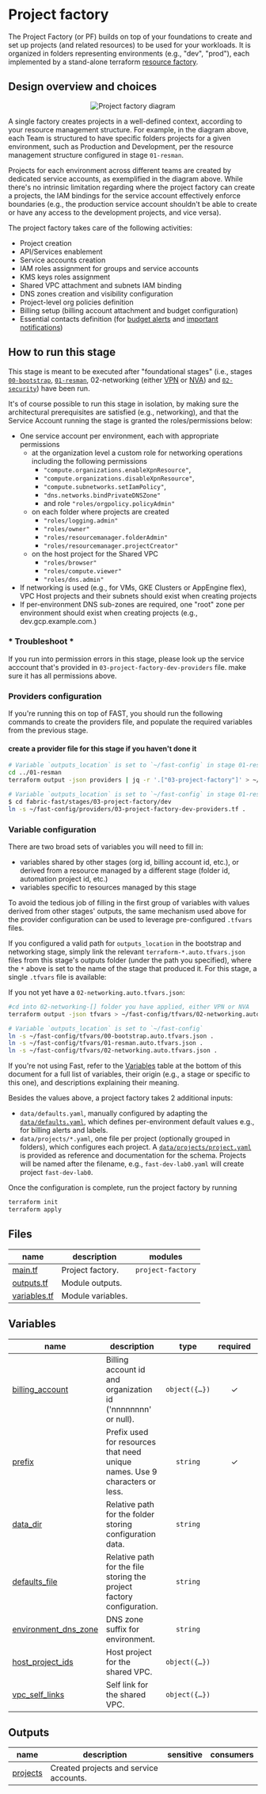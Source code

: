 # Project factory

The Project Factory (or PF) builds on top of your foundations to create and set up projects (and related resources) to be used for your workloads.
It is organized in folders representing environments (e.g., "dev", "prod"), each implemented by a stand-alone terraform [resource factory](https://medium.com/google-cloud/resource-factories-a-descriptive-approach-to-terraform-581b3ebb59c).

## Design overview and choices

<p align="center">
  <img src="diagram.svg" alt="Project factory diagram">
</p>

A single factory creates projects in a well-defined context, according to your resource management structure. For example, in the diagram above, each Team is structured to have specific folders projects for a given environment, such as Production and Development, per the resource management structure configured in stage `01-resman`.

Projects for each environment across different teams are created by dedicated service accounts, as exemplified in the diagram above. While there's no intrinsic limitation regarding where the project factory can create a projects, the IAM bindings for the service account effectively enforce boundaries (e.g., the production service account shouldn't be able to create or have any access to the development projects, and vice versa).

The project factory takes care of the following activities:

- Project creation
- API/Services enablement
- Service accounts creation
- IAM roles assignment for groups and service accounts
- KMS keys roles assignment
- Shared VPC attachment and subnets IAM binding
- DNS zones creation and visibility configuration
- Project-level org policies definition
- Billing setup (billing account attachment and budget configuration)
- Essential contacts definition (for [budget alerts](https://cloud.google.com/billing/docs/how-to/budgets) and [important notifications](https://cloud.google.com/resource-manager/docs/managing-notification-contacts?hl=en))
  
## How to run this stage

This stage is meant to be executed after "foundational stages" (i.e., stages [`00-bootstrap`](../../00-bootstrap), [`01-resman`](../../01-resman), 02-networking (either [VPN](../../02-networking-vpn) or [NVA](../../02-networking-nva)) and [`02-security`](../../02-security)) have been run.

It's of course possible to run this stage in isolation, by making sure the architectural prerequisites are satisfied (e.g., networking), and that the Service Account running the stage is granted the roles/permissions below:

- One service account per environment, each with appropriate permissions
  - at the organization level a custom role for networking operations including the following permissions
    - `"compute.organizations.enableXpnResource"`,
    - `"compute.organizations.disableXpnResource"`,
    - `"compute.subnetworks.setIamPolicy"`,
    - `"dns.networks.bindPrivateDNSZone"`
    - and role `"roles/orgpolicy.policyAdmin"`
  - on each folder where projects are created
    - `"roles/logging.admin"`
    - `"roles/owner"`
    - `"roles/resourcemanager.folderAdmin"`
    - `"roles/resourcemanager.projectCreator"`
  - on the host project for the Shared VPC
    - `"roles/browser"`
    - `"roles/compute.viewer"`
    - `"roles/dns.admin"`
- If networking is used (e.g., for VMs, GKE Clusters or AppEngine flex), VPC Host projects and their subnets should exist when creating projects
- If per-environment DNS sub-zones are required, one "root" zone per environment should exist when creating projects (e.g., dev.gcp.example.com.)

### * Troubleshoot  *
If you run into permission errors in this stage, please look up the service acccount that's provided in `03-project-factory-dev-providers` file. make sure it has all permissions above.

### Providers configuration

If you're running this on top of FAST, you should run the following commands to create the providers file, and populate the required variables from the previous stage.

#### create a provider file for this stage if you haven't done it
```bash
# Variable `outputs_location` is set to `~/fast-config` in stage 01-resman
cd ../01-resman
terraform output -json providers | jq -r '.["03-project-factory"]' > ~/fast-config/providers/03-project-factory-dev-providers.tf
```

```bash
# Variable `outputs_location` is set to `~/fast-config` in stage 01-resman
$ cd fabric-fast/stages/03-project-factory/dev
ln -s ~/fast-config/providers/03-project-factory-dev-providers.tf .
```

### Variable configuration

There are two broad sets of variables you will need to fill in:

- variables shared by other stages (org id, billing account id, etc.), or derived from a resource managed by a different stage (folder id, automation project id, etc.)
- variables specific to resources managed by this stage

To avoid the tedious job of filling in the first group of variables with values derived from other stages' outputs, the same mechanism used above for the provider configuration can be used to leverage pre-configured `.tfvars` files.

If you configured a valid path for `outputs_location` in the bootstrap and networking stage, simply link the relevant `terraform-*.auto.tfvars.json` files from this stage's outputs folder (under the path you specified), where the `*` above is set to the name of the stage that produced it. For this stage, a single `.tfvars` file is available:

If you not yet have a `02-networking.auto.tfvars.json`:
```bash
#cd into 02-networking-[] folder you have applied, either VPN or NVA 
terraform output -json tfvars > ~/fast-config/tfvars/02-networking.auto.tfvars.json
```

```bash
# Variable `outputs_location` is set to `~/fast-config`
ln -s ~/fast-config/tfvars/00-bootstrap.auto.tfvars.json .
ln -s ~/fast-config/tfvars/01-resman.auto.tfvars.json . 
ln -s ~/fast-config/tfvars/02-networking.auto.tfvars.json .
```

If you're not using Fast, refer to the [Variables](#variables) table at the bottom of this document for a full list of variables, their origin (e.g., a stage or specific to this one), and descriptions explaining their meaning.

Besides the values above, a project factory takes 2 additional inputs:

- `data/defaults.yaml`, manually configured by adapting the [`data/defaults.yaml`](./data/defaults.yaml), which defines per-environment default values e.g., for billing alerts and labels.
- `data/projects/*.yaml`, one file per project (optionally grouped in folders), which configures each project. A [`data/projects/project.yaml`](./data/projects/project.yaml.sample) is provided as reference and documentation for the schema. Projects will be named after the filename, e.g., `fast-dev-lab0.yaml` will create project `fast-dev-lab0`.

Once the configuration is complete, run the project factory by running

```bash
terraform init
terraform apply
```

<!-- TFDOC OPTS files:1 show_extra:1 -->
<!-- BEGIN TFDOC -->

## Files

| name | description | modules |
|---|---|---|
| [main.tf](./main.tf) | Project factory. | <code>project-factory</code> |
| [outputs.tf](./outputs.tf) | Module outputs. |  |
| [variables.tf](./variables.tf) | Module variables. |  |

## Variables

| name | description | type | required | default | producer |
|---|---|:---:|:---:|:---:|:---:|
| [billing_account](variables.tf#L19) | Billing account id and organization id ('nnnnnnnn' or null). | <code title="object&#40;&#123;&#10;  id              &#61; string&#10;  organization_id &#61; number&#10;&#125;&#41;">object&#40;&#123;&#8230;&#125;&#41;</code> | ✓ |  | <code>00-bootstrap</code> |
| [prefix](variables.tf#L47) | Prefix used for resources that need unique names. Use 9 characters or less. | <code>string</code> | ✓ |  | <code>00-bootstrap</code> |
| [data_dir](variables.tf#L28) | Relative path for the folder storing configuration data. | <code>string</code> |  | <code>&#34;data&#47;projects&#34;</code> |  |
| [defaults_file](variables.tf#L41) | Relative path for the file storing the project factory configuration. | <code>string</code> |  | <code>&#34;data&#47;defaults.yaml&#34;</code> |  |
| [environment_dns_zone](variables.tf#L34) | DNS zone suffix for environment. | <code>string</code> |  | <code>null</code> | <code>02-networking</code> |
| [host_project_ids](variables.tf#L67) | Host project for the shared VPC. | <code title="object&#40;&#123;&#10;  dev-spoke-0 &#61; string&#10;&#125;&#41;">object&#40;&#123;&#8230;&#125;&#41;</code> |  | <code>null</code> | <code>02-networking</code> |
| [vpc_self_links](variables.tf#L58) | Self link for the shared VPC. | <code title="object&#40;&#123;&#10;  dev-spoke-0 &#61; string&#10;&#125;&#41;">object&#40;&#123;&#8230;&#125;&#41;</code> |  | <code>null</code> | <code>02-networking</code> |

## Outputs

| name | description | sensitive | consumers |
|---|---|:---:|---|
| [projects](outputs.tf#L17) | Created projects and service accounts. |  |  |

<!-- END TFDOC -->

